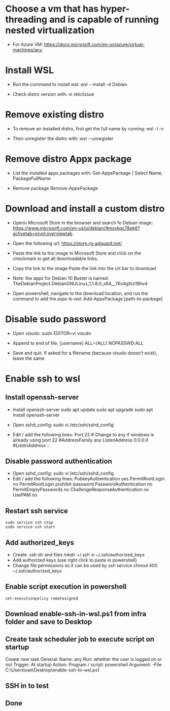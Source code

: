 # Choose a vm that has hyper-threading and is capable of running nested virtualization
- For Azure VM: 
    https://docs.microsoft.com/en-us/azure/virtual-machines/acu


# Install WSL
- Run the command to install wsl:
    wsl --install -d Debian

- Check distro version with:
    vi /etc/issue


# Remove existing distro
- To remove an installed distro, first get the full name by running:
    wsl -l -v

- Then unregister the distro with:
    wsl --unregister <distro name>


# Remove distro Appx package
- List the installed appx packages with:
    Get-AppxPackage | Select Name, PackageFullName

- Remove package
    Remove-AppxPackage <package full name>


# Download and install a custom distro
- Openn Microsoft Store in the browser and search fo Debian image:
    https://www.microsoft.com/en-us/p/debian/9msvkqc78pk6?activetab=pivot:overviewtab

- Open the following url:
    https://store.rg-adguard.net/

- Paste the link to the image in Microsoft Store and click on the checkmark to get all downloadable links.

- Copy the link to the image Paste the link into the url bar to download

- Note: the appx for Debian 10 Buster is named: TheDebianProject.DebianGNULinux_1.1.8.0_x64__76v4gfsz19hv4

- Open powershell, navigate to the download location, and run the command to add the aspx to wsl:
    Add-AppxPackage [path-to-package]


# Disable sudo password
- Open visudo:
    sudo EDITOR=vi visudo

- Append to end of file:
    [username] ALL=(ALL) NOPASSWD:ALL

- Save and quit. If asked for a filename (because visudo doesn’t exist), leave the same



# Enable ssh to wsl

## Install openssh-server
- Install openssh-server
    sudo apt update
    sudo apt upgrade
    sudo apt install openssh-server

- Open sshd_config:
    sudo vi /etc/ssh/sshd_config

- Edit / add the following lines:
	Port 22			# Change to any if windows is already using port 22
	#AddressFamily any
	ListenAddress 0.0.0.0
	#ListenAddress ::

## Disable password authentication
- Open sshd_config:
	sudo vi /etc/ssh/sshd_config
- Edit / add the following lines:
	PubkeyAuthentication yes
	PermitRootLogin no
	PermitRootLogin prohibit-password
	PasswordAuthentication no
	PermitEmptyPasswords no
	ChallengeResponseAuthentication no
	UsePAM no

## Restart ssh service
	sudo service ssh stop
	sudo service ssh start

## Add authorized_keys
- Create .ssh dir and files
	mkdir ~/.ssh
	vi ~/.ssh/authorized_keys
- Add authorized keys (use right click to paste in powershell)
- Change file permissions so it can be used by ssh service
	chmod 400 ~/.ssh/authorized_keys

## Enable script execution in powershell
	set-executionpolicy remotesigned

## Download enable-ssh-in-wsl.ps1 from infra folder and save to Desktop

## Create task scheduler job to execute script on startup
Create new task
General:
	Name: any
	Run:  whether the user is logged on or not
Trigger:
	At startup
Action:
	Program / script: powershell
	Argument:         -File C:\Users\van\Desktop\enable-ssh-to-wsl.ps1

## SSH in to test

## Done
